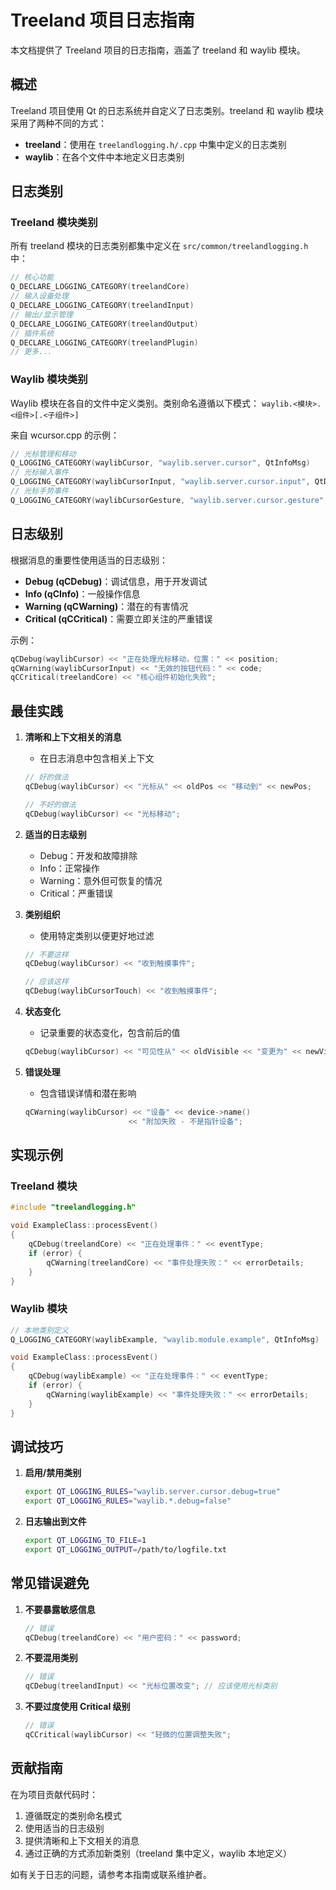 # Treeland 项目日志指南

本文档提供了 Treeland 项目的日志指南，涵盖了 treeland 和 waylib 模块。

## 概述

Treeland 项目使用 Qt 的日志系统并自定义了日志类别。treeland 和 waylib 模块采用了两种不同的方式：

- **treeland**：使用在 `treelandlogging.h/.cpp` 中集中定义的日志类别
- **waylib**：在各个文件中本地定义日志类别

## 日志类别

### Treeland 模块类别

所有 treeland 模块的日志类别都集中定义在 `src/common/treelandlogging.h` 中：

```cpp
// 核心功能
Q_DECLARE_LOGGING_CATEGORY(treelandCore)
// 输入设备处理
Q_DECLARE_LOGGING_CATEGORY(treelandInput)
// 输出/显示管理
Q_DECLARE_LOGGING_CATEGORY(treelandOutput)
// 插件系统
Q_DECLARE_LOGGING_CATEGORY(treelandPlugin)
// 更多...
```

### Waylib 模块类别

Waylib 模块在各自的文件中定义类别。类别命名遵循以下模式：
`waylib.<模块>.<组件>[.<子组件>]`

来自 wcursor.cpp 的示例：

```cpp
// 光标管理和移动
Q_LOGGING_CATEGORY(waylibCursor, "waylib.server.cursor", QtInfoMsg)
// 光标输入事件
Q_LOGGING_CATEGORY(waylibCursorInput, "waylib.server.cursor.input", QtDebugMsg)
// 光标手势事件
Q_LOGGING_CATEGORY(waylibCursorGesture, "waylib.server.cursor.gesture", QtDebugMsg)
```

## 日志级别

根据消息的重要性使用适当的日志级别：

- **Debug (qCDebug)**：调试信息，用于开发调试
- **Info (qCInfo)**：一般操作信息
- **Warning (qCWarning)**：潜在的有害情况
- **Critical (qCCritical)**：需要立即关注的严重错误

示例：
```cpp
qCDebug(waylibCursor) << "正在处理光标移动，位置：" << position;
qCWarning(waylibCursorInput) << "无效的按钮代码：" << code;
qCCritical(treelandCore) << "核心组件初始化失败";
```

## 最佳实践

1. **清晰和上下文相关的消息**
   - 在日志消息中包含相关上下文
   ```cpp
   // 好的做法
   qCDebug(waylibCursor) << "光标从" << oldPos << "移动到" << newPos;
   
   // 不好的做法
   qCDebug(waylibCursor) << "光标移动";
   ```

2. **适当的日志级别**
   - Debug：开发和故障排除
   - Info：正常操作
   - Warning：意外但可恢复的情况
   - Critical：严重错误

3. **类别组织**
   - 使用特定类别以便更好地过滤
   ```cpp
   // 不要这样
   qCDebug(waylibCursor) << "收到触摸事件";
   
   // 应该这样
   qCDebug(waylibCursorTouch) << "收到触摸事件";
   ```

4. **状态变化**
   - 记录重要的状态变化，包含前后的值
   ```cpp
   qCDebug(waylibCursor) << "可见性从" << oldVisible << "变更为" << newVisible;
   ```

5. **错误处理**
   - 包含错误详情和潜在影响
   ```cpp
   qCWarning(waylibCursor) << "设备" << device->name() 
                          << "附加失败 - 不是指针设备";
   ```

## 实现示例

### Treeland 模块

```cpp
#include "treelandlogging.h"

void ExampleClass::processEvent()
{
    qCDebug(treelandCore) << "正在处理事件：" << eventType;
    if (error) {
        qCWarning(treelandCore) << "事件处理失败：" << errorDetails;
    }
}
```

### Waylib 模块

```cpp
// 本地类别定义
Q_LOGGING_CATEGORY(waylibExample, "waylib.module.example", QtInfoMsg)

void ExampleClass::processEvent()
{
    qCDebug(waylibExample) << "正在处理事件：" << eventType;
    if (error) {
        qCWarning(waylibExample) << "事件处理失败：" << errorDetails;
    }
}
```

## 调试技巧

1. **启用/禁用类别**
   ```bash
   export QT_LOGGING_RULES="waylib.server.cursor.debug=true"
   export QT_LOGGING_RULES="waylib.*.debug=false"
   ```

2. **日志输出到文件**
   ```bash
   export QT_LOGGING_TO_FILE=1
   export QT_LOGGING_OUTPUT=/path/to/logfile.txt
   ```

## 常见错误避免

1. **不要暴露敏感信息**
   ```cpp
   // 错误
   qCDebug(treelandCore) << "用户密码：" << password;
   ```

2. **不要混用类别**
   ```cpp
   // 错误
   qCDebug(treelandInput) << "光标位置改变"; // 应该使用光标类别
   ```

3. **不要过度使用 Critical 级别**
   ```cpp
   // 错误
   qCCritical(waylibCursor) << "轻微的位置调整失败";
   ```

## 贡献指南

在为项目贡献代码时：

1. 遵循既定的类别命名模式
2. 使用适当的日志级别
3. 提供清晰和上下文相关的消息
4. 通过正确的方式添加新类别（treeland 集中定义，waylib 本地定义）

如有关于日志的问题，请参考本指南或联系维护者。
